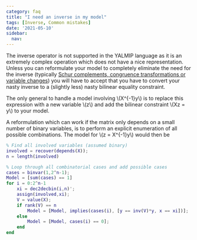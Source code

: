 ```yaml
---
category: faq
title: "I need an inverse in my model"
tags: [Inverse, Common mistakes]
date: '2021-05-10'
sidebar:
  nav:
---
```


The inverse operator is not supported in the YALMIP language as it is an extremely complex operation which does not have a nice representation. Unless you can reformulate your model to completely eliminate the need for the inverse (typically [Schur complements, congruence transformations or variable changes](/badsdps)) you will have to accept that you have to convert your nasty inverse to a (slightly less) nasty bilinear equality constraint.

The only general to handle a model involving \\(X^{-1}y\\) is to replace this expression with a new variable \\(z\\) and add the bilinear constraint \\(Xz = y\\) to your model.

A reformulation which can work if the matrix only depends on a small number of binary variables, is to perform an explicit enumeration of all possible combinations. The model for \\(z = X^{-1}y\\) would then be

````matlab
% Find all involved variables (assumed binary)
involved = recover(depends(X));
n = length(involved)

% Loop through all combinatorial cases and add possible cases
cases = binvar(1,2^n-1);
Model = [sum(cases) == 1]
for i = 0:2^n-1
    xi = dec2decbin(i,n)';
    assign(involved,xi);
    V = value(X);
    if rank(V) == n
        Model = [Model, implies(cases(i), [y == inv(V)*y, x == xi])];
    else
        Model = [Model, cases(i) == 0];
    end
end

````
